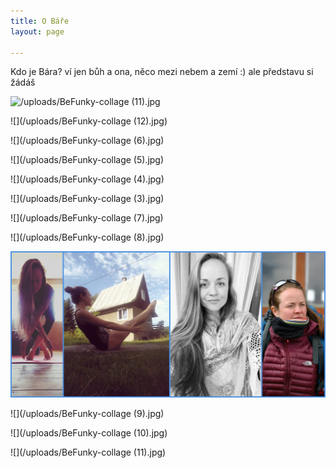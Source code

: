 ```yaml
---
title: O Báře
layout: page

---
```

Kdo je Bára? ví jen bůh a ona, něco mezi nebem a zemí :) ale představu si žádáš

![/uploads/BeFunky-collage (11).jpg](https://app.forestry.io/sites/fjcnawipn-qwwg/body-media//uploads/BeFunky-collage%20(11).jpg)

![](/uploads/BeFunky-collage (12).jpg)

![](/uploads/BeFunky-collage (6).jpg)

![](/uploads/BeFunky-collage (5).jpg)

![](/uploads/BeFunky-collage (4).jpg)

![](/uploads/BeFunky-collage (3).jpg)

![](/uploads/BeFunky-collage (7).jpg)

![](/uploads/BeFunky-collage (8).jpg)

![](/uploads/BeFunky-collage-2.jpg)

![](/uploads/BeFunky-collage (9).jpg)

![](/uploads/BeFunky-collage (10).jpg)

![](/uploads/BeFunky-collage (11).jpg)